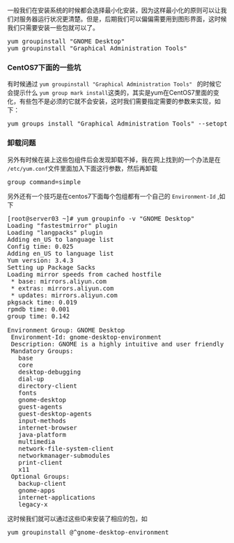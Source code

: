 一般我们在安装系统的时候都会选择最小化安装，因为这样最小化的原则可以让我们对服务器运行状况更清楚。但是，后期我们可以偏偏需要用到图形界面，这时候我们只需要安装一些包就可以了。

<pre>
yum groupinstall "GNOME Desktop"
yum groupinstall "Graphical Administration Tools"
</pre>
### CentOS7下面的一些坑
有时候通过 `yum groupinstall "Graphical Administration Tools" ` 的时候它会提示什么 `yum group mark install`这类的，其实是yum在CentOS7里面的变化，有些包不是必须的它就不会安装，这时我们需要指定需要的参数来实现，如下：

<pre>
yum groups install "Graphical Administration Tools" --setopt=group_package_types=conditional,optional
</pre>



### 卸载问题
另外有时候在装上这些包组件后会发现卸载不掉，我在网上找到的一个办法是在 `/etc/yum.conf`文件里面加入下面这行参数，然后再卸载

<pre>
group_command=simple
</pre>

另外还有一个技巧是在centos7下面每个包组都有一个自己的 `Environment-Id` ,如下

<pre>
[root@server03 ~]# yum groupinfo -v "GNOME Desktop"
Loading "fastestmirror" plugin
Loading "langpacks" plugin
Adding en_US to language list
Config time: 0.025
Adding en_US to language list
Yum version: 3.4.3
Setting up Package Sacks
Loading mirror speeds from cached hostfile
 * base: mirrors.aliyun.com
 * extras: mirrors.aliyun.com
 * updates: mirrors.aliyun.com
pkgsack time: 0.019
rpmdb time: 0.001
group time: 0.142

Environment Group: GNOME Desktop
 Environment-Id: gnome-desktop-environment
 Description: GNOME is a highly intuitive and user friendly desktop environment.
 Mandatory Groups:
   base
   core
   desktop-debugging
   dial-up
   directory-client
   fonts
   gnome-desktop
   guest-agents
   guest-desktop-agents
   input-methods
   internet-browser
   java-platform
   multimedia
   network-file-system-client
   networkmanager-submodules
   print-client
   x11
 Optional Groups:
   backup-client
   gnome-apps
   internet-applications
   legacy-x
</pre>

这时候我们就可以通过这些ID来安装了相应的包，如

<pre>
yum groupinstall @^gnome-desktop-environment
</pre>